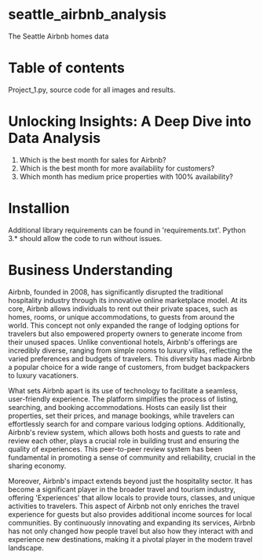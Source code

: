 # seattle_airbnb_analysis
The Seattle Airbnb homes data

# Table of contents
Project_1.py, source code for all images and results.

# Unlocking Insights: A Deep Dive into Data Analysis
1) Which is the best month for sales for Airbnb?
2) Which is the best month for more availability for customers?
3) Which month has medium price properties with 100% availability?

# Installion
Additional library requirements can be found in 'requirements.txt'. Python 3.* should allow the code to run without issues.

# Business Understanding
Airbnb, founded in 2008, has significantly disrupted the traditional hospitality industry through its innovative online marketplace model. At its core, Airbnb allows individuals to rent out their private spaces, such as homes, rooms, or unique accommodations, to guests from around the world. This concept not only expanded the range of lodging options for travelers but also empowered property owners to generate income from their unused spaces. Unlike conventional hotels, Airbnb's offerings are incredibly diverse, ranging from simple rooms to luxury villas, reflecting the varied preferences and budgets of travelers. This diversity has made Airbnb a popular choice for a wide range of customers, from budget backpackers to luxury vacationers.

What sets Airbnb apart is its use of technology to facilitate a seamless, user-friendly experience. The platform simplifies the process of listing, searching, and booking accommodations. Hosts can easily list their properties, set their prices, and manage bookings, while travelers can effortlessly search for and compare various lodging options. Additionally, Airbnb's review system, which allows both hosts and guests to rate and review each other, plays a crucial role in building trust and ensuring the quality of experiences. This peer-to-peer review system has been fundamental in promoting a sense of community and reliability, crucial in the sharing economy.

Moreover, Airbnb's impact extends beyond just the hospitality sector. It has become a significant player in the broader travel and tourism industry, offering 'Experiences' that allow locals to provide tours, classes, and unique activities to travelers. This aspect of Airbnb not only enriches the travel experience for guests but also provides additional income sources for local communities. By continuously innovating and expanding its services, Airbnb has not only changed how people travel but also how they interact with and experience new destinations, making it a pivotal player in the modern travel landscape.
